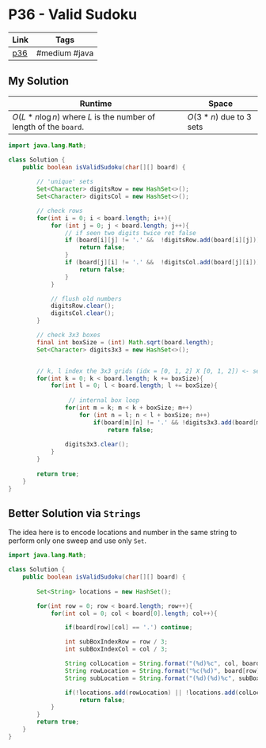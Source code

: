 # P36 - Valid Sudoku

| Link                                                | Tags           |
| --------------------------------------------------- | -------------- |
| [p36](https://leetcode.com/problems/valid-sudoku/) | #medium  #java |

## My Solution

| Runtime                                                            | Space                  |
| ------------------------------------------------------------------ | ---------------------- |
| $O(L * n \log n)$ where $L$ is the number of length of the `board`. | $O(3*n)$ due to 3 sets |


```java
import java.lang.Math;

class Solution {
    public boolean isValidSudoku(char[][] board) {
        
        // 'unique' sets
        Set<Character> digitsRow = new HashSet<>();
        Set<Character> digitsCol = new HashSet<>();

        // check rows
        for(int i = 0; i < board.length; i++){
            for (int j = 0; j < board.length; j++){
                // if seen two digits twice ret false
                if (board[i][j] != '.' &&  !digitsRow.add(board[i][j])){
                    return false;
                }
                if (board[j][i] != '.' &&  !digitsCol.add(board[j][i])){
                    return false;
                }
            }

            // flush old numbers
            digitsRow.clear();
            digitsCol.clear();
        }

        // check 3x3 boxes
        final int boxSize = (int) Math.sqrt(board.length);
        Set<Character> digits3x3 = new HashSet<>();


        // k, l index the 3x3 grids (idx = [0, 1, 2] X [0, 1, 2]) <- set Cartesian product
        for(int k = 0; k < board.length; k += boxSize){
            for(int l = 0; l < board.length; l += boxSize){
               
                 // internal box loop
                for(int m = k; m < k + boxSize; m++)
                    for (int n = l; n < l + boxSize; n++)
                        if(board[m][n] != '.' && !digits3x3.add(board[m][n]))
                            return false;
                            
                digits3x3.clear();
            }
        }
        
        return true;
    }
}
```

## Better Solution via `Strings`

The idea here is to encode locations and number in the same string to perform only one sweep and use only `Set`. 

```java
import java.lang.Math;

class Solution {
    public boolean isValidSudoku(char[][] board) {
    
        Set<String> locations = new HashSet();

        for(int row = 0; row < board.length; row++){
            for(int col = 0; col < board[0].length; col++){

                if(board[row][col] == '.') continue;

                int subBoxIndexRow = row / 3;
                int subBoxIndexCol = col / 3;

                String colLocation = String.format("(%d)%c", col, board[row][col]);
                String rowLocation = String.format("%c(%d)", board[row][col], row);
                String subLocation = String.format("(%d)(%d)%c", subBoxIndexRow, subBoxIndexCol, board[row][col]);

                if(!locations.add(rowLocation) || !locations.add(colLocation) || !locations.add(subLocation))
                    return false;
            }
        }
        return true;
    }
}
```

